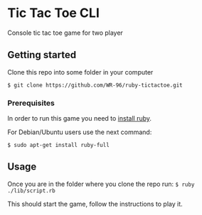 # Tic Tac Toe CLI
Console tic tac toe game for two player
## Getting started
Clone this repo into some folder in your computer

`$ git clone https://github.com/WR-96/ruby-tictactoe.git`
### Prerequisites
In order to run this game you need to [install ruby](https://www.ruby-lang.org/en/documentation/installation/).

For Debian/Ubuntu users use the next command:

`$ sudo apt-get install ruby-full`
## Usage
Once you are in the folder where you clone the repo run:
`$ ruby  ./lib/script.rb`

This should start the game, follow the instructions to play it.
